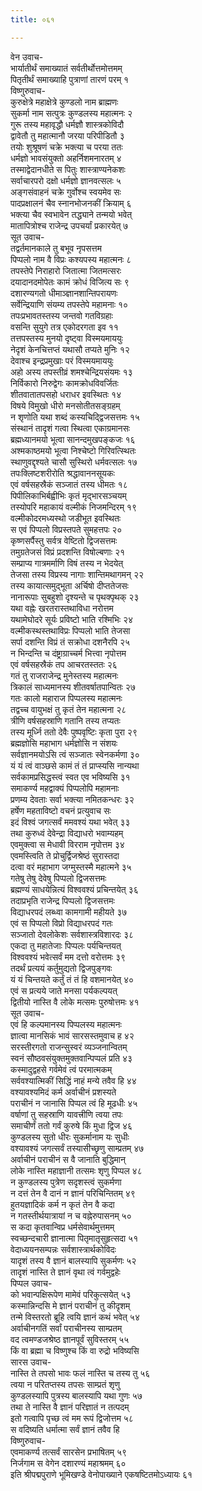 ```yaml
---
title: ०६१

---
```

वेन उवाच-  
भार्यातीर्थं समाख्यातं सर्वतीर्थोत्तमोत्तमम्  
पितृतीर्थं समाख्याहि पुत्राणां तारणं परम् १  
विष्णुरुवाच-  
कुरुक्षेत्रे महाक्षेत्रे कुण्डलो नाम ब्राह्मणः  
सुकर्मा नाम सत्पुत्रः कुण्डलस्य महात्मनः २  
गुरू तस्य महावृद्धौ धर्मज्ञौ शास्त्रकोविदौ  
द्वावेतौ तु महात्मानौ जरया परिपीडितौ ३  
तयोः शुश्रूषणं चक्रे भक्त्या च परया ततः  
धर्मज्ञो भावसंयुक्तो अहर्निशमनारतम् ४  
तस्माद्वेदानधीते स पितुः शास्त्राण्यनेकशः  
सर्वाचारपरो दक्षो धर्मज्ञो ज्ञानवत्सलः ५  
अङ्गसंवाहनं चक्रे गुर्वोश्च स्वयमेव सः  
पादप्रक्षालनं चैव स्नानभोजनकीं क्रियाम् ६  
भक्त्या चैव स्वभावेन तद्ध्याने तन्मयो भवेत्  
मातापित्रोश्च राजेन्द्र उपचर्यां प्रकारयेत् ७  
सूत उवाच-  
तद्वर्तमानकाले तु बभूव नृपसत्तम  
पिप्पलो नाम वै विप्रः कश्यपस्य महात्मनः ८  
तपस्तेपे निराहारो जितात्मा जितमत्सरः  
दयादानदमोपेतः कामं क्रोधं विजित्य सः ९  
दशारण्यगतो धीमाञ्ज्ञानशान्तिपरायणः  
सर्वेन्द्रियाणि संयम्य तपस्तेपे महामनाः १०  
तपःप्रभावतस्तस्य जन्तवो गतविग्रहाः  
वसन्ति सुयुगे तत्र एकोदरगता इव ११  
तत्तपस्तस्य मुनयो दृष्ट्वा विस्मयमाययुः  
नेदृशं केनचित्तप्तं यथासौ तप्यते मुनिः १२  
देवाश्च इन्द्रप्रमुखाः परं विस्मयमाययुः  
अहो अस्य तपस्तीव्रं शमश्चेन्द्रियसंयमः १३  
निर्विकारो निरुद्वेगः कामक्रोधविवर्जितः  
शीतवातातपसहो धराधर इवस्थितः १४  
विषये विमुखो धीरो मनसोतीतसङ्ग्रहम्  
न शृणोति यथा शब्दं कस्यचिद्द्विजसत्तमः १५  
संस्थानं तादृशं गत्वा स्थित्वा एकाग्रमानसः  
ब्रह्मध्यानमयो भूत्वा सानन्दमुखपङ्कजः १६  
अश्मकाष्ठमयो भूत्वा निश्चेष्टो गिरिवत्स्थितः  
स्थाणुवद्दृश्यते चासौ सुस्थिरो धर्मवत्सलः १७  
तपःक्लिष्टशरीरोति श्रद्धावाननसूयकः  
एवं वर्षसहस्रैकं सञ्जातं तस्य धीमतः १८  
पिपीलिकाभिर्बह्वीभिः कृतं मृद्भारसञ्चयम्  
तस्योपरि महाकायं वल्मीकं निजमन्दिरम् १९  
वल्मीकोदरमध्यस्थो जडीभूत इवस्थितः  
स एवं पिप्पलो विप्रस्तपते सुमहत्तपः २०  
कृष्णसर्पैस्तु सर्वत्र वेष्टितो द्विजसत्तमः  
तमुग्रतेजसं विप्रं प्रदशन्ति विषोल्बणाः २१  
सम्प्राप्य गात्रमर्माणि विषं तस्य न भेदयेत्  
तेजसा तस्य विप्रस्य नागाः शान्तिमथागमन् २२  
तस्य कायात्समुद्भूता अर्चिषो दीप्ततेजसः  
नानारूपाः सुबहुशो दृश्यन्ते च पृथक्पृथक् २३  
यथा वह्नेः खरतरास्तथाविधा नरोत्तम  
यथामेघोदरे सूर्यः प्रविष्टो भाति रश्मिभिः २४  
वल्मीकस्थस्तथाविप्रः पिप्पलो भाति तेजसा  
सर्पा दशन्ति विप्रं तं सक्रोधा दशनैरपि २५  
न भिन्दन्ति च दंष्ट्राग्राच्चर्म भित्त्वा नृपोत्तम  
एवं वर्षसहस्रैकं तप आचरतस्ततः २६  
गतं तु राजराजेन्द्र मुनेस्तस्य महात्मनः  
त्रिकालं साध्यमानस्य शीतवर्षातपान्वितः २७  
गतः कालो महाराज पिप्पलस्य महात्मनः  
तद्वच्च वायुभक्षं तु कृतं तेन महात्मना २८  
त्रीणि वर्षसहस्राणि गतानि तस्य तप्यतः  
तस्य मूर्ध्नि ततो देवैः पुष्पवृष्टिः कृता पुरा २९  
ब्रह्मज्ञोसि महाभाग धर्मज्ञोसि न संशयः  
सर्वज्ञानमयोऽसि त्वं सञ्जातः स्वेनकर्मणा ३०  
यं यं त्वं वाञ्छसे कामं तं तं प्राप्स्यसि नान्यथा  
सर्वकामप्रसिद्धस्त्वं स्वत एव भविष्यसि ३१  
समाकर्ण्य महद्वाक्यं पिप्पलोपि महामनाः  
प्रणम्य देवताः सर्वा भक्त्या नमितकन्धरः ३२  
हर्षेण महताविष्टो वचनं प्रत्युवाच सः  
इदं विश्वं जगत्सर्वं ममवश्यं यथा भवेत् ३३  
तथा कुरुध्वं देवेन्द्रा विद्याधरो भवाम्यहम्  
एवमुक्त्वा स मेधावी विरराम नृपोत्तम ३४  
एवमस्त्विति ते प्रोचुर्द्विजश्रेष्ठं सुरास्तदा  
दत्वा वरं महाभाग जग्मुस्तस्मै महात्मने ३५  
गतेषु तेषु देवेषु पिप्पलो द्विजसत्तमः  
ब्रह्मण्यं साधयेन्नित्यं विश्ववश्यं प्रचिन्तयेत् ३६  
तदाप्रभृति राजेन्द्र पिप्पलो द्विजसत्तमः  
विद्याधरपदं लब्ध्वा कामगामी महीयते ३७  
एवं स पिप्पलो विप्रो विद्याधरपदं गतः  
सञ्जातो देवलोकेशः सर्वशास्त्रविशारदः ३८  
एकदा तु महातेजाः पिप्पलः पर्यचिन्तयत्  
विश्ववश्यं भवेत्सर्वं मम दत्तो वरोत्तमः ३९  
तदर्थं प्रत्ययं कर्तुमुद्यतो द्विजपुङ्गवः  
यं यं चिन्तयते कर्तुं तं तं हि वशमानयेत् ४०  
एवं स प्रत्यये जाते मनसा पर्यकल्पयत्  
द्वितीयो नास्ति वै लोके मत्समः पुरुषोत्तमः ४१  
सूत उवाच-  
एवं हि कल्पमानस्य पिप्पलस्य महात्मनः  
ज्ञात्वा मानसिकं भावं सारसस्तमुवाच ह ४२  
सरस्तीरगतो राजन्सुस्वरं व्यञ्जनान्वितम्  
स्वनं सौष्ठवसंयुक्तमुक्तवान्पिप्पलं प्रति ४३  
कस्मादुद्वहसे गर्वमेवं त्वं परमात्मकम्  
सर्ववश्यात्मिकीं सिद्धिं नाहं मन्ये तवैव हि ४४  
वश्यावश्यमिदं कर्म अर्वाचीनं प्रशस्यते  
पराचीनं न जानासि पिप्पल त्वं हि मूढधीः ४५  
वर्षाणां तु सहस्राणि यावत्त्रीणि त्वया तपः  
समाचीर्णं ततो गर्वं कुरुषे किं मुधा द्विज ४६  
कुण्डलस्य सुतो धीरः सुकर्मानाम यः सुधीः  
वश्यावश्यं जगत्सर्वं तस्यासीच्छृणु साम्प्रतम् ४७  
अर्वाचीनं पराचीनं स वै जानाति बुद्धिमान्  
लोके नास्ति महाज्ञानी तत्समः शृणु पिप्पल ४८  
न कुण्डलस्य पुत्रेण सदृशस्त्वं सुकर्मणा  
न दत्तं तेन वै दानं न ज्ञानं परिचिन्तितम् ४९  
हुतयज्ञादिकं कर्म न कृतं तेन वै कदा  
न गतस्तीर्थयात्रायां न च वह्नेरुपासनम् ५०  
स कदा कृतवान्विप्र धर्मसेवार्थमुत्तमम्  
स्वच्छन्दचारी ज्ञानात्मा पितृमातृसुहृत्सदा ५१  
वेदाध्ययनसम्पन्नः सर्वशास्त्रार्थकोविदः  
यादृशं तस्य वै ज्ञानं बालस्यापि सुकर्मणः ५२  
तादृशं नास्ति ते ज्ञानं वृथा त्वं गर्वमुद्वहेः  
पिप्पल उवाच-  
को भवान्पक्षिरूपेण मामेवं परिकुत्सयेत् ५३  
कस्मान्निन्दसि मे ज्ञानं पराचीनं तु कीदृशम्  
तन्मे विस्तरतो ब्रूहि त्वयि ज्ञानं कथं भवेत् ५४  
अर्वाचीनगतिं सर्वां पराचीनस्य साम्प्रतम्  
वद त्वमण्डजश्रेष्ठ ज्ञानपूर्वं सुविस्तरम् ५५  
किं वा ब्रह्मा च विष्णुश्च किं वा रुद्रो भविष्यसि  
सारस उवाच-  
नास्ति ते तपसो भावः फलं नास्ति च तस्य तु ५६  
त्वया न परितप्तस्य तपसः साम्प्रतं शृणु  
कुण्डलस्यापि पुत्रस्य बालस्यापि यथा गुणः ५७  
तथा ते नास्ति वै ज्ञानं परिज्ञातं न तत्पदम्  
इतो गत्वापि पृच्छ त्वं मम रूपं द्विजोत्तम ५८  
स वदिष्यति धर्मात्मा सर्वं ज्ञानं तवैव हि  
विष्णुरुवाच-  
एवमाकर्ण्य तत्सर्वं सारसेन प्रभाषितम् ५९  
निर्जगाम स वेगेन दशारण्यं महाश्रमम् ६०  
इति श्रीपद्मपुराणे भूमिखण्डे वेनोपाख्याने एकषष्टितमोऽध्यायः ६१